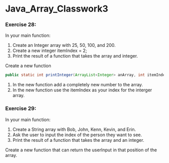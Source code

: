 # Java_Array_Classwork3

### Exercise 28:
In your main function:
1. Create an Integer array with 25, 50, 100, and 200.
2. Create a new integer itemIndex = 2;
3. Print the result of a function that takes the array and integer.

Create a new function
```java
public static int printInteger(ArrayList<Integer> anArray, int itemIndex){
```
1. In the new function add a completely new number to the array.
2. In the new function use the itemIndex as your index for the interger array.

### Exercise 29:
In your main function:
1. Create a String array with Bob, John, Kenn, Kevin, and Erin.
2. Ask the user to input the index of the person they want to see.
3. Print the result of a function that takes the array and an integer.

Create a new function that can return the userInput in that position of the array.
